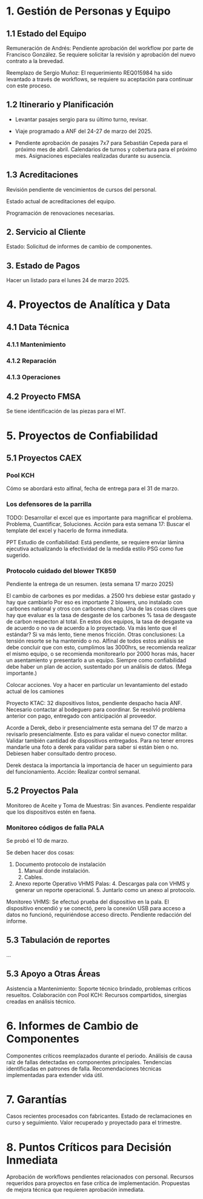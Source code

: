 # 1. Gestión de Personas y Equipo

## 1.1 Estado del Equipo
   
Remuneración de Andrés: Pendiente aprobación del workflow por parte de Francisco González. Se requiere solicitar la revisión y aprobación del nuevo contrato a la brevedad.

Reemplazo de Sergio Muñoz: El requerimiento REQ015984 ha sido levantado a través de workflows, se requiere su aceptación para continuar con este proceso.


## 1.2 Itinerario y Planificación

- Levantar pasajes sergio para su último turno, revisar.

- Viaje programado a ANF del 24-27 de marzo del 2025.

- Pendiente aprobación de pasajes 7x7 para Sebastián Cepeda para el próximo mes de abril.
Calendarios de turnos y cobertura para el próximo mes.
Asignaciones especiales realizadas durante su ausencia.

[//]: # (TODO:)

## 1.3 Acreditaciones

Revisión pendiente de vencimientos de cursos del personal.

Estado actual de acreditaciones del equipo.

Programación de renovaciones necesarias.

## 2. Servicio al Cliente

Estado: Solicitud de informes de cambio de componentes.

## 3. Estado de Pagos

Hacer un listado para el lunes 24 de marzo 2025.

# 4. Proyectos de Analítica y Data

## 4.1 Data Técnica

### 4.1.1 Mantenimiento

### 4.1.2 Reparación

### 4.1.3 Operaciones

## 4.2 Proyecto FMSA

Se tiene identificación de las piezas para el MT.

# 5. Proyectos de Confiabilidad

## 5.1 Proyectos CAEX

### Pool KCH

Cómo se abordará esto alfinal, fecha de entrega para el 31 de marzo.

### Los defensores de la parrilla

TODO: 
Desarrollar el excel que es importante para magnificar el problema.
Problema, Cuantificar, Soluciones.
Acción para esta semana 17: Buscar el template del excel y hacerlo de forma inmediata.

PPT Estudio de confiabilidad: Está pendiente, se requiere enviar lámina ejecutiva actualizando la efectividad de la medida estilo PSG como fue sugerido.

### Protocolo cuidado del blower TK859

Pendiente la entrega de un resumen. (esta semana 17 marzo 2025)

El cambio de carbones es por medidas. a 2500 hrs debiese estar gastado y hay que cambiarlo
Por eso es importante 2 blowers, uno instalado con carbones national y otros con carbones chang.
Una de las cosas claves que hay que evaluar es la tasa de desgaste de los carbones
% tasa de desgaste de carbon respecton al total. En estos dos equipos, la tasa de desgaste va de acuerdo o no va de acuerdo a lo proyectado.
Va más lento que el estándar? Si va más lento, tiene menos fricción.
Otras conclusiones: La tensión resorte se ha mantenido o no.
Alfinal de todos estos análisis se debe concluir que con esto, cumplimos las 3000hrs, 
se recomienda realizar el mismo equipo, o se recomienda monitorearlo por 2000 horas más,
hacer un asentamiento y presentarlo a un equipo.
Siempre como confiabilidad debe haber un plan de accion, sustentado por un análisis de datos.
(Mega importante.)

Colocar acciones. Voy a hacer en particular un levantamiento del estado actual de los camiones


Proyecto KTAC: 32 dispositivos listos, pendiente despacho hacia ANF. 
Necesario contactar al bodeguero para coordinar. Se resolvió problema anterior con pago, entregado con anticipación al proveedor.





Acorde a Derek, debo ir presencialmente esta semana del 17 de marzo a revisarlo presencialmente.
Esto es para validar el nuevo conector militar.
Validar también cantidad de dispositivos entregados.
Para no tener errores mandarle una foto a derek para validar para saber si están bien o no.
Debiesen haber consultado dentro proceso.

Derek destaca la importancia la importancia de hacer un seguimiento para del funcionamiento.
Acción: Realizar control semanal.

## 5.2 Proyectos Pala

Monitoreo de Aceite y Toma de Muestras: Sin avances. Pendiente respaldar que los dispositivos estén en faena.

### Monitoreo códigos de falla PALA

Se probó el 10 de marzo.

Se deben hacer dos cosas:
1. Documento protocolo de instalación
    1. Manual donde instalación. 
    2. Cables.
3. Anexo reporte Operativo VHMS Palas:
   4. Descargas pala con VHMS y generar un reporte operacional. 
   5. Juntarlo como un anexo al protocolo.

Monitoreo VHMS: Se efectuó prueba del dispositivo en la pala. El dispositivo encendió y se conectó, pero la conexión USB para acceso a datos no funcionó, requiriéndose acceso directo. Pendiente redacción del informe.

## 5.3 Tabulación de reportes

...

## 5.3 Apoyo a Otras Áreas

Asistencia a Mantenimiento: Soporte técnico brindado, problemas críticos resueltos.
Colaboración con Pool KCH: Recursos compartidos, sinergias creadas en análisis técnico.

# 6. Informes de Cambio de Componentes

Componentes críticos reemplazados durante el periodo.
Análisis de causa raíz de fallas detectadas en componentes principales.
Tendencias identificadas en patrones de falla.
Recomendaciones técnicas implementadas para extender vida útil.

# 7. Garantías

Casos recientes procesados con fabricantes.
Estado de reclamaciones en curso y seguimiento.
Valor recuperado y proyectado para el trimestre.

# 8. Puntos Críticos para Decisión Inmediata

Aprobación de workflows pendientes relacionados con personal.
Recursos requeridos para proyectos en fase crítica de implementación.
Propuestas de mejora técnica que requieren aprobación inmediata.




